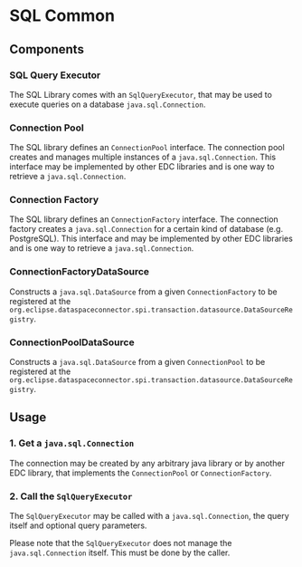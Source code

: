 # SQL Common

## Components

### SQL Query Executor

The SQL Library comes with an `SqlQueryExecutor`, that may be used to execute queries on a
database `java.sql.Connection`.

### Connection Pool

The SQL library defines an `ConnectionPool` interface. The connection pool creates and manages multiple instances of
a `java.sql.Connection`. This interface may be implemented by other EDC libraries and is one way to retrieve
a `java.sql.Connection`.

### Connection Factory

The SQL library defines an `ConnectionFactory` interface. The connection factory creates a `java.sql.Connection` for a
certain kind of database (e.g. PostgreSQL). This interface and may be implemented by other EDC libraries and is one way
to retrieve a `java.sql.Connection`.

### ConnectionFactoryDataSource

Constructs a `java.sql.DataSource` from a given `ConnectionFactory` to be registered at
the `org.eclipse.dataspaceconnector.spi.transaction.datasource.DataSourceRegistry`.

### ConnectionPoolDataSource

Constructs a `java.sql.DataSource` from a given `ConnectionPool` to be registered at
the `org.eclipse.dataspaceconnector.spi.transaction.datasource.DataSourceRegistry`.

## Usage

### 1. Get a `java.sql.Connection`

The connection may be created by any arbitrary java library or by another EDC library, that implements
the `ConnectionPool` or `ConnectionFactory`.

### 2. Call the `SqlQueryExecutor`

The `SqlQueryExecutor` may be called with a `java.sql.Connection`, the query itself and optional query parameters.

Please note that the `SqlQueryExecutor` does not manage the `java.sql.Connection` itself. This must be done by the
caller.
